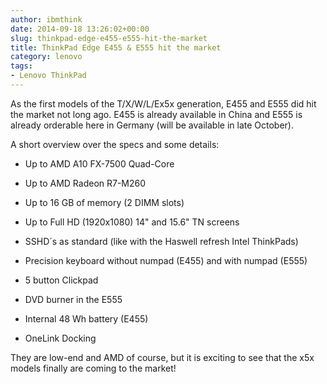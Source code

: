 ```yaml
---
author: ibmthink
date: 2014-09-18 13:26:02+00:00
slug: thinkpad-edge-e455-e555-hit-the-market
title: ThinkPad Edge E455 & E555 hit the market
category: lenovo
tags:
- Lenovo ThinkPad
---
```

As the first models of the T/X/W/L/Ex5x generation, E455 and E555 did hit the market not long ago. E455 is already available in China and E555 is already orderable here in Germany (will be available in late October).

A short overview over the specs and some details:



  * Up to AMD A10 FX-7500 Quad-Core

  * Up to AMD Radeon R7-M260

  * Up to 16 GB of memory (2 DIMM slots)

  * Up to Full HD (1920x1080) 14" and 15.6" TN screens

  * SSHD´s as standard (like with the Haswell refresh Intel ThinkPads)

  * Precision keyboard without numpad (E455) and with numpad (E555)

  * 5 button Clickpad

  * DVD burner in the E555

  * Internal 48 Wh battery (E455)

  * OneLink Docking


They are low-end and AMD of course, but it is exciting to see that the x5x models finally are coming to the market!
